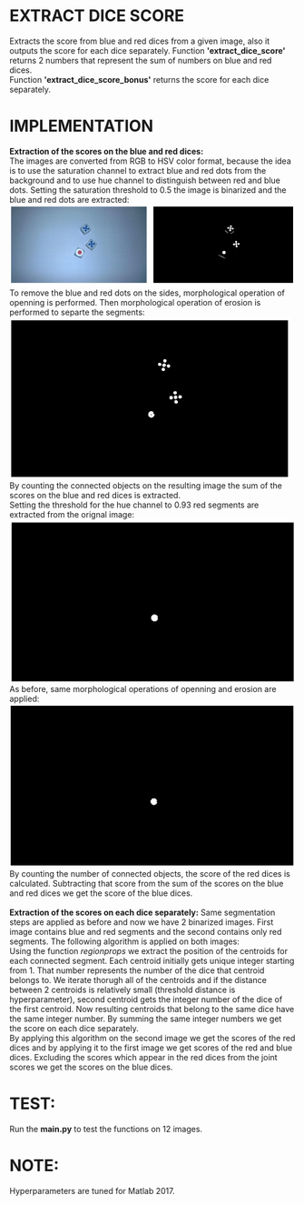 # EXTRACT DICE SCORE
Extracts the score from blue and red dices from a given image, also it outputs the score for each dice separately.
Function **'extract_dice_score'** returns 2 numbers that represent the sum of numbers on blue and red dices.<br />
Function **'extract_dice_score_bonus'** returns the score for each dice separately.

# IMPLEMENTATION
**Extraction of the scores on the blue and red dices:**<br />
The images are converted from RGB to HSV color format, because the idea is to use the saturation channel to extract blue and red dots from the background and to use hue channel to distinguish between red and blue dots. 
Setting the saturation threshold to 0.5 the image is binarized and the blue and red dots are extracted:<br />
![img1](https://github.com/Digital-Image-Processing-kosta/Extract-dice-score-from-image/blob/master/garbage/9.png)<br />
To remove the blue and red dots on the sides, morphological operation of openning is performed. Then morphological operation of erosion is performed to separte the segments:<br />
![img2](https://github.com/Digital-Image-Processing-kosta/Extract-dice-score-from-image/blob/master/garbage/10.png)<br />
By counting the connected objects on the resulting image the sum of the scores on the blue and red dices is extracted.<br />
Setting the threshold for the hue channel to 0.93 red segments are extracted from the orignal image:
![img3](https://github.com/Digital-Image-Processing-kosta/Extract-dice-score-from-image/blob/master/garbage/11.png)<br />
As before, same morphological operations of openning and erosion are applied:<br />
![img4](https://github.com/Digital-Image-Processing-kosta/Extract-dice-score-from-image/blob/master/garbage/12.png)<br />
By counting the number of connected objects, the score of the red dices is calculated. Subtracting that score from the sum of the scores on the blue and red dices we get the score of the blue dices.<br />
<br />
**Extraction of the scores on each dice separately:**
Same segmentation steps are applied as before and now we have 2 binarized images. First image contains blue and red segments and the second contains only red segments. The following algorithm is applied on both images:<br />
Using the function *regionprops* we extract the position of the centroids for each connected segment. Each centroid initially gets unique integer starting from 1. That number represents the number of the dice that centroid belongs to. We iterate thorugh all of the centroids and if the distance between 2 centroids is relatively small (threshold distance is hyperparameter), second centroid gets the integer number of the dice of the first centroid. Now resulting centroids that belong to the same dice have the same integer number. By summing the same integer numbers we get the score on each dice separately.<br />
By applying this algorithm on the second image we get the scores of the red dices and by applying it to the first image we get scores of the red and blue dices. Excluding the scores which appear in the red dices from the joint scores we get the scores on the blue dices.




# TEST: 
Run the **main.py** to test the functions on 12 images.

# NOTE: 
Hyperparameters are tuned for Matlab 2017.
